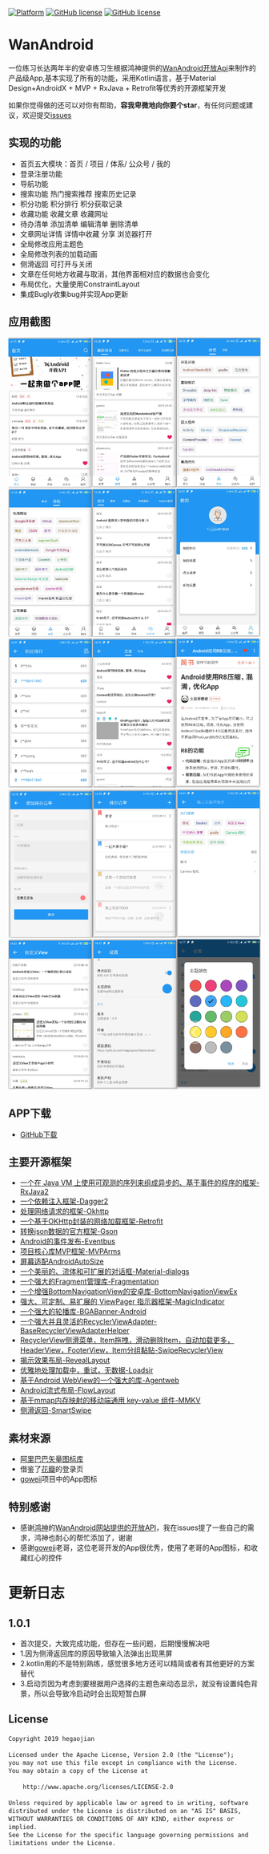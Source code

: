 [![Platform][1]][2] [![GitHub license][3]][4]  [![GitHub license][5]][6] 

[1]:https://img.shields.io/badge/platform-Android-blue.svg  
[2]:https://github.com/hegaojian/WanAndroid
[3]:https://img.shields.io/github/release/hegaojian/WanAndroid.svg
[4]:https://github.com/hegaojian/WanAndroid/releases/latest
[5]:https://img.shields.io/badge/license-Apache%202-blue.svg
[6]:https://github.com/hegaojian/WanAndroid/blob/master/LICENSE


# WanAndroid
一位练习长达两年半的安卓练习生根据鸿神提供的[WanAndroid开放Api](https://www.wanandroid.com/blog/show/2)来制作的产品级App,基本实现了所有的功能，采用Kotlin语言，基于Material Design+AndroidX + MVP + RxJava + Retrofit等优秀的开源框架开发

如果你觉得做的还可以对你有帮助，**容我卑微地向你要个star**，有任何问题或建议，欢迎提交[issues](https://github.com/hegaojian/WanAndroid/issues)

## 实现的功能

- 首页五大模块：首页 / 项目 / 体系/ 公众号 / 我的
- 登录注册功能
- 导航功能
- 搜索功能 热门搜索推荐 搜索历史记录
- 积分功能 积分排行 积分获取记录
- 收藏功能 收藏文章 收藏网址 
- 待办清单 添加清单 编辑清单 删除清单
- 文章网址详情 详情中收藏 分享 浏览器打开
- 全局修改应用主题色
- 全局修改列表的加载动画
- 侧滑返回 可打开与关闭
- 文章在任何地方收藏与取消，其他界面相对应的数据也会变化
- 布局优化，大量使用ConstraintLayout
- 集成Bugly收集bug并实现App更新


## 应用截图
![](image/1-3.png)
![](image/4-6.png)
![](image/7-9.png)
![](image/10-12.png)
![](image/13-15.png)

## APP下载

- [GitHub下载](https://github.com/hegaojian/WanAndroid/releases/download/1.0.0/app-release.apk)

## 主要开源框架
- [一个在 Java VM 上使用可观测的序列来组成异步的、基于事件的程序的框架-RxJava2](https://github.com/ReactiveX/RxJava)
- [一个依赖注入框架-Dagger2](https://github.com/square/dagger)
- [处理网络请求的框架-Okhttp](https://github.com/square/okhttp)
- [一个基于OKHttp封装的网络加载框架-Retrofit](https://github.com/square/retrofit)
- [转换json数据的官方框架-Gson](https://github.com/google/gson)
- [Android的事件发布-Eventbus](https://github.com/greenrobot/EventBus)
- [项目核心库MVP框架-MVPArms](https://github.com/JessYanCoding/MVPArms)
- [屏幕适配AndroidAutoSize](https://github.com/JessYanCoding/AndroidAutoSize)
- [一个美丽的、流体和可扩展的对话框-Material-dialogs](https://github.com/afollestad/material-dialogs)
- [一个强大的Fragment管理库-Fragmentation](https://github.com/YoKeyword/Fragmentation)
- [一个增强BottomNavigationView的安卓库-BottomNavigationViewEx](https://github.com/ittianyu/BottomNavigationViewEx)
- [强大、可定制、易扩展的 ViewPager 指示器框架-MagicIndicator](https://github.com/hackware1993/MagicIndicator)
- [一个强大的轮播库-BGABanner-Android](https://github.com/bingoogolapple/BGABanner-Android)
- [一个强大并且灵活的RecyclerViewAdapter-BaseRecyclerViewAdapterHelper](https://github.com/CymChad/BaseRecyclerViewAdapterHelper)
- [RecyclerView侧滑菜单，Item拖拽，滑动删除Item，自动加载更多，HeaderView，FooterView，Item分组黏贴-SwipeRecyclerView](https://github.com/yanzhenjie/SwipeRecyclerView)
- [揭示效果布局-RevealLayout](https://github.com/goweii/RevealLayout)
- [优雅地处理加载中，重试，无数据-Loadsir](https://github.com/KingJA/LoadSir)
- [基于Android WebView的一个强大的库-Agentweb](https://github.com/Justson/AgentWeb)
- [Android流式布局-FlowLayout](https://github.com/hongyangAndroid/FlowLayout)
- [基于mmap内存映射的移动端通用 key-value 组件-MMKV](https://github.com/Tencent/MMKV)
- [侧滑返回-SmartSwipe](https://github.com/luckybilly/SmartSwipe)

## 素材来源
- [阿里巴巴矢量图标库](http://www.iconfont.cn/)
- 借鉴了[花瓣](https://huaban.com/)的登录页
- [goweii](https://github.com/goweii/WanAndroid)项目中的App图标

## 特别感谢
- 感谢[鸿神](https://github.com/hongyangAndroid)的[WanAndroid网站提供的开放API](https://www.wanandroid.com/blog/show/2)，我在issues提了一些自己的需求，鸿神也耐心的帮忙添加了，谢谢
- 感谢[goweii](https://github.com/goweii/WanAndroid)老哥，这位老哥开发的App很优秀，使用了老哥的App图标，和收藏红心的控件

# 更新日志

## 1.0.1

- 首次提交，大致完成功能，但存在一些问题，后期慢慢解决吧
- 1.因为侧滑返回库的原因导致输入法弹出出现黑屏
- 2.kotlin用的不是特别熟练，感觉很多地方还可以精简或者有其他更好的方案替代
- 3.启动页因为考虑到要根据用户选择的主题色来动态显示，就没有设置纯色背景，所以会导致冷启动时会出现短暂白屏


## License
```
Copyright 2019 hegaojian

Licensed under the Apache License, Version 2.0 (the "License");
you may not use this file except in compliance with the License.
You may obtain a copy of the License at

    http://www.apache.org/licenses/LICENSE-2.0

Unless required by applicable law or agreed to in writing, software
distributed under the License is distributed on an "AS IS" BASIS,
WITHOUT WARRANTIES OR CONDITIONS OF ANY KIND, either express or implied.
See the License for the specific language governing permissions and
limitations under the License.
```
